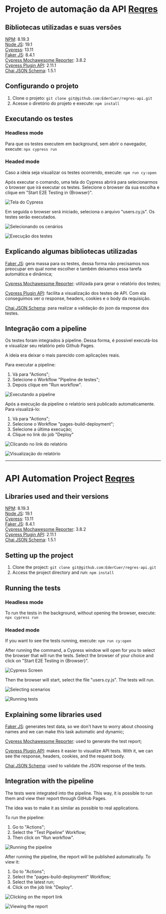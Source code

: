 # Projeto de automação da API [Reqres](https://reqres.in/)

## Bibliotecas utilizadas e suas versões
[NPM](https://docs.npmjs.com/getting-started): 8.19.3\
[Node JS](https://nodejs.org/en): 19.1\
[Cypress](https://docs.cypress.io/guides/getting-started/installing-cypress): 13.11\
[Faker JS](https://fakerjs.dev/guide/): 8.4.1\
[Cypress Mochawesome Reporter](https://www.npmjs.com/package/cypress-mochawesome-reporter): 3.8.2\
[Cypress Plugin API](https://github.com/filiphric/cypress-plugin-api): 2.11.1\
[Chai JSON Schema](https://www.chaijs.com/plugins/chai-json-schema/): 1.5.1

## Configurando o projeto

1. Clone o projeto: `git clone git@github.com:EderCuer/regres-api.git`
2. Acesse o diretório do projeto e execute: `npm install`

## Executando os testes

### Headless mode
Para que os testes executem em background, sem abrir o navegador, execute: `npx cypress run`

### Headed mode
Caso a ideia seja visualizar os testes ocorrendo, execute: `npm run cy:open`

Após executar o comando, uma tela do Cypress abrirá para selecionarmos o browser que irá executar os testes. Selecione o browser da sua escolha e clique em "Start E2E Testing in {Browser}".

![Tela do Cypress](imagens/1.png)

Em seguida o browser será iniciado, seleciona o arquivo "users.cy.js". Os testes serão executados.

![Selecionando os cenários](imagens/2.png)

![Execução dos testes](imagens/3.png)


## Explicando algumas bibliotecas utilizadas
[Faker JS](https://fakerjs.dev/guide/): gera massa para os testes, dessa forma não precisamos nos preocupar em qual nome escolher e também deixamos essa tarefa automática e dinâmica;

[Cypress Mochawesome Reporter](https://www.npmjs.com/package/cypress-mochawesome-reporter): utilizada para gerar o relatório dos testes;

[Cypress Plugin API](https://github.com/filiphric/cypress-plugin-api): facilita a visualização dos testes de API. Com ela conseguimos ver o response, headers, cookies e o body da requisição.

[Chai JSON Schema](https://www.chaijs.com/plugins/chai-json-schema/): para realizar a validação do json da response dos testes.

## Integração com a pipeline
Os testes foram integrados à pipeline. Dessa forma, é possível executá-los e visualizar seu relatório pelo Github Pages.

A ideia era deixar o mais parecido com aplicações reais.

Para executar a pipeline:
 1. Vá para "Actions";
 2. Selecione o Workflow "Pipeline de testes";
 3. Depois clique em "Run workflow".

![Executando a pipeline](imagens/4.png)

Após a execução da pipeline o relatório será publicado automaticamente. Para visualizá-lo:
1. Vá para "Actions";
2. Selecione o Workflow "pages-build-deployment";
3. Selecione a última execução;
4. Clique no link do job "Deploy"

![Clicando no link do relatório](imagens/5.png)

![Visualização do relatório](imagens/6.png)

_______________________

# API Automation Project [Reqres](https://reqres.in/)

## Libraries used and their versions
[NPM](https://docs.npmjs.com/getting-started): 8.19.3  
[Node JS](https://nodejs.org/en): 19.1  
[Cypress](https://docs.cypress.io/guides/getting-started/installing-cypress): 13.11  
[Faker JS](https://fakerjs.dev/guide/): 8.4.1  
[Cypress Mochawesome Reporter](https://www.npmjs.com/package/cypress-mochawesome-reporter): 3.8.2  
[Cypress Plugin API](https://github.com/filiphric/cypress-plugin-api): 2.11.1  
[Chai JSON Schema](https://www.chaijs.com/plugins/chai-json-schema/): 1.5.1  

## Setting up the project

1. Clone the project: `git clone git@github.com:EderCuer/regres-api.git`
2. Access the project directory and run: `npm install`

## Running the tests

### Headless mode
To run the tests in the background, without opening the browser, execute: `npx cypress run`

### Headed mode
If you want to see the tests running, execute: `npm run cy:open`

After running the command, a Cypress window will open for you to select the browser that will run the tests. Select the browser of your choice and click on "Start E2E Testing in {Browser}".

![Cypress Screen](imagens/1.png)

Then the browser will start, select the file "users.cy.js". The tests will run.

![Selecting scenarios](imagens/2.png)

![Running tests](imagens/3.png)

## Explaining some libraries used
[Faker JS](https://fakerjs.dev/guide/): generates test data, so we don't have to worry about choosing names and we can make this task automatic and dynamic;

[Cypress Mochawesome Reporter](https://www.npmjs.com/package/cypress-mochawesome-reporter): used to generate the test report;

[Cypress Plugin API](https://github.com/filiphric/cypress-plugin-api): makes it easier to visualize API tests. With it, we can see the response, headers, cookies, and the request body.

[Chai JSON Schema](https://www.chaijs.com/plugins/chai-json-schema/): used to validate the JSON response of the tests.

## Integration with the pipeline
The tests were integrated into the pipeline. This way, it is possible to run them and view their report through GitHub Pages.

The idea was to make it as similar as possible to real applications.

To run the pipeline:
1. Go to "Actions";
2. Select the "Test Pipeline" Workflow;
3. Then click on "Run workflow".

![Running the pipeline](imagens/4.png)

After running the pipeline, the report will be published automatically. To view it:
1. Go to "Actions";
2. Select the "pages-build-deployment" Workflow;
3. Select the latest run;
4. Click on the job link "Deploy".

![Clicking on the report link](imagens/5.png)

![Viewing the report](imagens/6.png)

